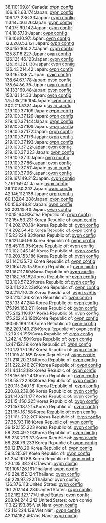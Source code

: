 38.110.109.81:Canada: [ovpn config](vpn/38_110_109_81.ovpn)  
106.168.63.174:Japan: [ovpn config](vpn/106_168_63_174.ovpn)  
106.172.236.33:Japan: [ovpn config](vpn/106_172_236_33.ovpn)  
113.147.46.126:Japan: [ovpn config](vpn/113_147_46_126.ovpn)  
114.175.99.142:Japan: [ovpn config](vpn/114_175_99_142.ovpn)  
114.18.57.13:Japan: [ovpn config](vpn/114_18_57_13.ovpn)  
118.106.10.97:Japan: [ovpn config](vpn/118_106_10_97.ovpn)  
123.200.53.121:Japan: [ovpn config](vpn/123_200_53_121.ovpn)  
124.159.164.22:Japan: [ovpn config](vpn/124_159_164_22.ovpn)  
125.8.118.227:Japan: [ovpn config](vpn/125_8_118_227.ovpn)  
126.125.46.123:Japan: [ovpn config](vpn/126_125_46_123.ovpn)  
126.161.221.130:Japan: [ovpn config](vpn/126_161_221_130.ovpn)  
126.43.214.42:Japan: [ovpn config](vpn/126_43_214_42.ovpn)  
133.165.136.7:Japan: [ovpn config](vpn/133_165_136_7.ovpn)  
138.64.67.178:Japan: [ovpn config](vpn/138_64_67_178.ovpn)  
138.64.86.36:Japan: [ovpn config](vpn/138_64_86_36.ovpn)  
14.133.160.48:Japan: [ovpn config](vpn/14_133_160_48.ovpn)  
153.133.14.33:Japan: [ovpn config](vpn/153_133_14_33.ovpn)  
175.135.216.104:Japan: [ovpn config](vpn/175_135_216_104.ovpn)  
202.211.87.31:Japan: [ovpn config](vpn/202_211_87_31.ovpn)  
219.100.37.109:Japan: [ovpn config](vpn/219_100_37_109.ovpn)  
219.100.37.129:Japan: [ovpn config](vpn/219_100_37_129.ovpn)  
219.100.37.144:Japan: [ovpn config](vpn/219_100_37_144.ovpn)  
219.100.37.169:Japan: [ovpn config](vpn/219_100_37_169.ovpn)  
219.100.37.172:Japan: [ovpn config](vpn/219_100_37_172.ovpn)  
219.100.37.176:Japan: [ovpn config](vpn/219_100_37_176.ovpn)  
219.100.37.193:Japan: [ovpn config](vpn/219_100_37_193.ovpn)  
219.100.37.22:Japan: [ovpn config](vpn/219_100_37_22.ovpn)  
219.100.37.223:Japan: [ovpn config](vpn/219_100_37_223.ovpn)  
219.100.37.3:Japan: [ovpn config](vpn/219_100_37_3.ovpn)  
219.100.37.86:Japan: [ovpn config](vpn/219_100_37_86.ovpn)  
219.100.37.87:Japan: [ovpn config](vpn/219_100_37_87.ovpn)  
219.100.37.96:Japan: [ovpn config](vpn/219_100_37_96.ovpn)  
219.167.149.215:Japan: [ovpn config](vpn/219_167_149_215.ovpn)  
27.91.159.41:Japan: [ovpn config](vpn/27_91_159_41.ovpn)  
39.110.80.252:Japan: [ovpn config](vpn/39_110_80_252.ovpn)  
42.146.112.138:Japan: [ovpn config](vpn/42_146_112_138.ovpn)  
60.132.84.208:Japan: [ovpn config](vpn/60_132_84_208.ovpn)  
60.156.248.81:Japan: [ovpn config](vpn/60_156_248_81.ovpn)  
92.203.19.46:Japan: [ovpn config](vpn/92_203_19_46.ovpn)  
110.15.164.9:Korea Republic of: [ovpn config](vpn/110_15_164_9.ovpn)  
112.154.53.231:Korea Republic of: [ovpn config](vpn/112_154_53_231.ovpn)  
114.202.178.184:Korea Republic of: [ovpn config](vpn/114_202_178_184.ovpn)  
114.202.54.42:Korea Republic of: [ovpn config](vpn/114_202_54_42.ovpn)  
115.23.224.83:Korea Republic of: [ovpn config](vpn/115_23_224_83.ovpn)  
116.121.146.99:Korea Republic of: [ovpn config](vpn/116_121_146_99.ovpn)  
118.45.119.95:Korea Republic of: [ovpn config](vpn/118_45_119_95.ovpn)  
119.192.245.145:Korea Republic of: [ovpn config](vpn/119_192_245_145.ovpn)  
119.203.153.186:Korea Republic of: [ovpn config](vpn/119_203_153_186.ovpn)  
121.147.135.72:Korea Republic of: [ovpn config](vpn/121_147_135_72.ovpn)  
121.164.125.157:Korea Republic of: [ovpn config](vpn/121_164_125_157.ovpn)  
121.167.117.59:Korea Republic of: [ovpn config](vpn/121_167_117_59.ovpn)  
121.182.76.182:Korea Republic of: [ovpn config](vpn/121_182_76_182.ovpn)  
123.109.57.23:Korea Republic of: [ovpn config](vpn/123_109_57_23.ovpn)  
123.111.222.236:Korea Republic of: [ovpn config](vpn/123_111_222_236.ovpn)  
123.214.110.28:Korea Republic of: [ovpn config](vpn/123_214_110_28.ovpn)  
123.214.1.36:Korea Republic of: [ovpn config](vpn/123_214_1_36.ovpn)  
125.133.47.244:Korea Republic of: [ovpn config](vpn/125_133_47_244.ovpn)  
175.199.163.211:Korea Republic of: [ovpn config](vpn/175_199_163_211.ovpn)  
175.202.110.104:Korea Republic of: [ovpn config](vpn/175_202_110_104.ovpn)  
175.202.43.190:Korea Republic of: [ovpn config](vpn/175_202_43_190.ovpn)  
180.69.199.119:Korea Republic of: [ovpn config](vpn/180_69_199_119.ovpn)  
182.209.140.215:Korea Republic of: [ovpn config](vpn/182_209_140_215.ovpn)  
1.239.94.155:Korea Republic of: [ovpn config](vpn/1_239_94_155.ovpn)  
1.242.14.150:Korea Republic of: [ovpn config](vpn/1_242_14_150.ovpn)  
1.247.152.19:Korea Republic of: [ovpn config](vpn/1_247_152_19.ovpn)  
210.178.170.167:Korea Republic of: [ovpn config](vpn/210_178_170_167.ovpn)  
211.109.41.165:Korea Republic of: [ovpn config](vpn/211_109_41_165.ovpn)  
211.218.20.213:Korea Republic of: [ovpn config](vpn/211_218_20_213.ovpn)  
211.222.246.207:Korea Republic of: [ovpn config](vpn/211_222_246_207.ovpn)  
211.44.143.182:Korea Republic of: [ovpn config](vpn/211_44_143_182.ovpn)  
218.156.59.243:Korea Republic of: [ovpn config](vpn/218_156_59_243.ovpn)  
218.53.222.93:Korea Republic of: [ovpn config](vpn/218_53_222_93.ovpn)  
220.118.240.181:Korea Republic of: [ovpn config](vpn/220_118_240_181.ovpn)  
220.83.239.86:Korea Republic of: [ovpn config](vpn/220_83_239_86.ovpn)  
221.140.211.177:Korea Republic of: [ovpn config](vpn/221_140_211_177.ovpn)  
221.151.150.225:Korea Republic of: [ovpn config](vpn/221_151_150_225.ovpn)  
221.158.187.215:Korea Republic of: [ovpn config](vpn/221_158_187_215.ovpn)  
221.164.16.158:Korea Republic of: [ovpn config](vpn/221_164_16_158.ovpn)  
221.164.232.207:Korea Republic of: [ovpn config](vpn/221_164_232_207.ovpn)  
27.35.193.116:Korea Republic of: [ovpn config](vpn/27_35_193_116.ovpn)  
39.122.155.223:Korea Republic of: [ovpn config](vpn/39_122_155_223.ovpn)  
58.233.49.213:Korea Republic of: [ovpn config](vpn/58_233_49_213.ovpn)  
58.236.226.33:Korea Republic of: [ovpn config](vpn/58_236_226_33.ovpn)  
58.236.76.233:Korea Republic of: [ovpn config](vpn/58_236_76_233.ovpn)  
59.12.178.29:Korea Republic of: [ovpn config](vpn/59_12_178_29.ovpn)  
59.8.215.91:Korea Republic of: [ovpn config](vpn/59_8_215_91.ovpn)  
61.254.99.88:Korea Republic of: [ovpn config](vpn/61_254_99_88.ovpn)  
220.135.38.248:Taiwan: [ovpn config](vpn/220_135_38_248.ovpn)  
101.108.126.161:Thailand: [ovpn config](vpn/101_108_126_161.ovpn)  
49.228.152.124:Thailand: [ovpn config](vpn/49_228_152_124.ovpn)  
49.228.97.222:Thailand: [ovpn config](vpn/49_228_97_222.ovpn)  
136.37.6.113:United States: [ovpn config](vpn/136_37_6_113.ovpn)  
161.202.144.236:United States: [ovpn config](vpn/161_202_144_236.ovpn)  
202.182.127.177:United States: [ovpn config](vpn/202_182_127_177.ovpn)  
208.94.244.242:United States: [ovpn config](vpn/208_94_244_242.ovpn)  
113.22.193.85:Viet Nam: [ovpn config](vpn/113_22_193_85.ovpn)  
42.113.224.139:Viet Nam: [ovpn config](vpn/42_113_224_139.ovpn)  
42.114.182.46:Viet Nam: [ovpn config](vpn/42_114_182_46.ovpn)  
